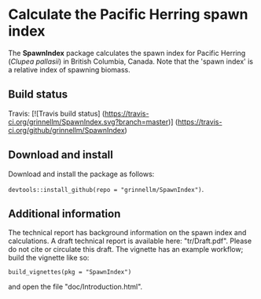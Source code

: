 # Calculate the Pacific Herring spawn index

The **SpawnIndex** package calculates the spawn index for Pacific Herring
(*Clupea pallasii*) in British Columbia, Canada.
Note that the 'spawn index' is a relative index of spawning biomass.

## Build status

Travis: [![Travis build status]
(https://travis-ci.org/grinnellm/SpawnIndex.svg?branch=master)]
(https://travis-ci.org/github/grinnellm/SpawnIndex)

## Download and install

Download and install the package as follows:

`devtools::install_github(repo = "grinnellm/SpawnIndex")`.

## Additional information

The technical report has background information on the spawn index and calculations.
A draft technical report is available here: "tr/Draft.pdf".
Please do not cite or circulate this draft.
The vignette has an example workflow; build the vignette like so:

`build_vignettes(pkg = "SpawnIndex")`

and open the file "doc/Introduction.html".
